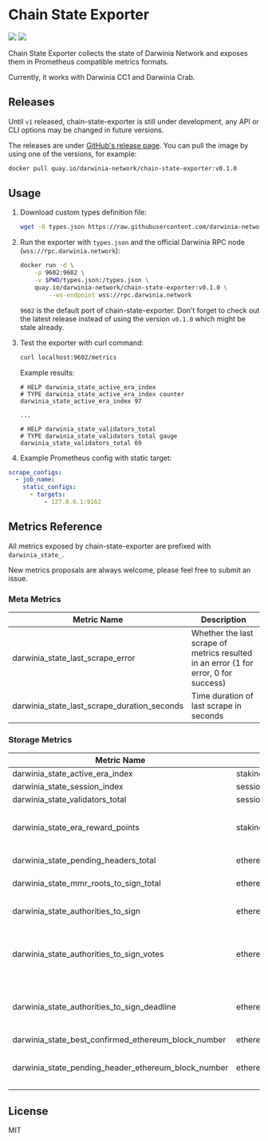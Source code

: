 # Chain State Exporter

![](https://img.shields.io/github/workflow/status/darwinia-network/chain-state-exporter/Production)
![](https://img.shields.io/github/v/release/darwinia-network/chain-state-exporter)

Chain State Exporter collects the state of Darwinia Network and exposes them in Prometheus compatible metrics formats.

Currently, it works with Darwinia CC1 and Darwinia Crab.

## Releases

Until `v1` released, chain-state-exporter is still under development, any API or CLI options may be changed in future versions.

The releases are under [GitHub's release page](https://github.com/darwinia-network/chain-state-exporter/releases). You can pull the image by using one of the versions, for example:

```bash
docker pull quay.io/darwinia-network/chain-state-exporter:v0.1.0
```

## Usage

1. Download custom types definition file:

    ```bash
    wget -O types.json https://raw.githubusercontent.com/darwinia-network/chain-state-exporter/master/types.json
    ```

2. Run the exporter with `types.json` and the official Darwinia RPC node (`wss://rpc.darwinia.network`):

    ```bash
    docker run -d \
        -p 9602:9602 \
        -v $PWD/types.json:/types.json \
        quay.io/darwinia-network/chain-state-exporter:v0.1.0 \
            --ws-endpoint wss://rpc.darwinia.network
    ```

    `9602` is the default port of chain-state-exporter. Don't forget to check out the latest release instead of using the version `v0.1.0` which might be stale already.

3. Test the exporter with curl command:

    ```bash
    curl localhost:9602/metrics
    ```

    Example results:

    ```
    # HELP darwinia_state_active_era_index
    # TYPE darwinia_state_active_era_index counter
    darwinia_state_active_era_index 97

    ...

    # HELP darwinia_state_validators_total
    # TYPE darwinia_state_validators_total gauge
    darwinia_state_validators_total 69
    ```

4. Example Prometheus config with static target:

```yaml
scrape_configs:
  - job_name:
    static_configs:
      - targets:
          - 127.0.0.1:9162
```

## Metrics Reference

All metrics exposed by chain-state-exporter are prefixed with `darwinia_state_`.

New metrics proposals are always welcome, please feel free to submit an issue.

### Meta Metrics

| Metric Name                                 | Description                                                                          |
| ------------------------------------------- | ------------------------------------------------------------------------------------ |
| darwinia_state_last_scrape_error            | Whether the last scrape of metrics resulted in an error (1 for error, 0 for success) |
| darwinia_state_last_scrape_duration_seconds | Time duration of last scrape in seconds                                              |

### Storage Metrics

| Metric Name                                         | Source (Chain Storage Name)                 | Description                                                                                                                 |
| --------------------------------------------------- | ------------------------------------------- | --------------------------------------------------------------------------------------------------------------------------- |
| darwinia_state_active_era_index                     | staking.activeEra                           |                                                                                                                             |
| darwinia_state_session_index                        | session.currentIndex                        |                                                                                                                             |
| darwinia_state_validators_total                     | session.validators                          | Size of current validators set                                                                                              |
| darwinia_state_era_reward_points                    | staking.erasRewardPoints                    | Label `account_id` is the public key of corresponding validator,<br>label `address` is the SS58 address on Darwinia network |
| darwinia_state_pending_headers_total                | ethereumRelay.pendingRelayHeaderParcels     | Number of pending Ethereum header parcels                                                                                   |
| darwinia_state_mmr_roots_to_sign_total              | ethereumRelayAuthorities.mMRRootsToSignKeys | Number of MMR roots that need to be signed                                                                                  |
| darwinia_state_authorities_to_sign                  | ethereumRelayAuthorities.authoritiesToSign  | Whether there is a new authority set that need to be signed, can be either `1` or `0`                                       |
| darwinia_state_authorities_to_sign_votes            | ethereumRelayAuthorities.authoritiesToSign  | Number of signed votes of ongoing authorities change request, `0` if darwinia_state_authorities_to_sign == 0                |
| darwinia_state_authorities_to_sign_deadline         | ethereumRelayAuthorities.nextAuthorities    | Block number deadline of ongoing authorities change request, `0` if darwinia_state_authorities_to_sign == 0                 |
| darwinia_state_best_confirmed_ethereum_block_number | ethereumRelay.bestConfirmedBlockNumber      |                                                                                                                             |
| darwinia_state_pending_header_ethereum_block_number | ethereumRelay.pendingRelayHeaderParcels     | Ethereum block number of every pending relay header parcel,<br>label `block_number` is the Darwinia block number            |

## License

MIT
